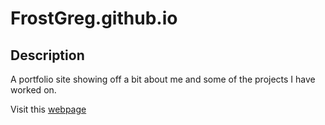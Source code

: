 # FrostGreg.github.io

## Description
A portfolio site showing off a bit about me and some of the projects I have worked on.

Visit this <a href="https://frostgreg.github.io/" target="_blank">webpage</a>
